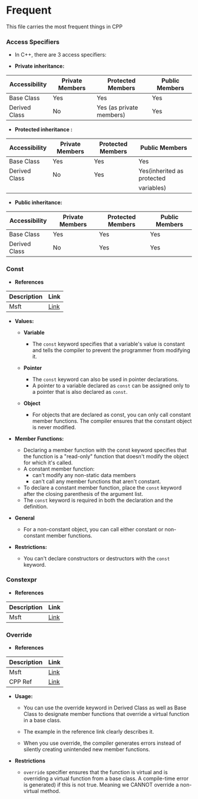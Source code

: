 # Frequent

This file carries the most frequent things in CPP

### Access Specifiers

*   In C++, there are 3 access specifiers:

*   **Private inheritance:**

  | Accessibility | Private Members | Protected Members        | Public Members |
  |---------------|-----------------|--------------------------|----------------|
  | Base Class    | Yes             | Yes                      | Yes            |
  | Derived Class | No              | Yes (as private members) | Yes            |

*   **Protected inheritance   :**

  | Accessibility | Private Members | Protected Members | Public Members             |
  |---------------|-----------------|-------------------|----------------------------|
  | Base Class    | Yes             | Yes               | Yes                        |
  | Derived Class | No              | Yes               | Yes(inherited as protected |
  |               |                 |                   | variables)                 |

*   **Public inheritance:**

  | Accessibility | Private Members | Protected Members | Public Members |
  |---------------|-----------------|-------------------|----------------|
  | Base Class    | Yes             | Yes               | Yes            |
  | Derived Class | No              | Yes               | Yes            |


### Const

*  **References**

  | Description | Link| 
  |---------------|-----------------|
  | Msft  | [Link](https://learn.microsoft.com/en-us/cpp/cpp/const-cpp?view=msvc-170 )            |
  


*  **Values:**

   * **Variable**
        + The `const` keyword specifies that a variable's value is constant and tells the compiler to prevent the programmer from modifying it.


   * **Pointer**
        + The `const` keyword can also be used in pointer declarations.
        + A pointer to a variable declared as `const` can be assigned only to a pointer that  is also declared as `const`.


   * **Object**
        + For objects that are declared as const, you can only call constant member functions. The compiler ensures that the constant object is never modified.


* **Member Functions:**

   * Declaring a member function with the const keyword specifies that the function is a "read-only" function that doesn't modify the object for which it's called. 
   * A constant member function:
     - can't modify any non-static data members
     - can't call any member functions that aren't constant.
   * To declare a constant member function, place the `const` keyword after the closing parenthesis of the argument list.
   * The `const` keyword is required in both the declaration and the definition.


* **General**

   * For a non-constant object, you can call either constant or non-constant member functions. 

* **Restrictions:**

   * You can't declare constructors or destructors with the `const` keyword.


### Constexpr

*  **References**

  | Description | Link| 
  |---------------|-----------------|
  | Msft  | [Link](https://learn.microsoft.com/en-us/cpp/cpp/constexpr-cpp?view=msvc-170 )            |


### Override

*  **References**

  | Description | Link| 
  |---------------|-----------------|
  | Msft  | [Link](https://learn.microsoft.com/en-us/cpp/cpp/override-specifier?view=msvc-170 )            |
  | CPP Ref  | [Link](https://en.cppreference.com/w/cpp/language/override )            |
  

*  **Usage:**

   * You can use the override keyword in Derived Class as well as Base Class to designate member functions that override a virtual function in a base class.
   
   *  The example in the reference link clearly describes it.  
   
   *  When you use override, the compiler generates errors instead of silently creating unintended new member functions.

* **Restrictions**

  * `override` specifier ensures that the function is virtual and is overriding a virtual function from a base class. A compile-time error is generated) if this is not true. Meaning we CANNOT override a non-virtual method. 
